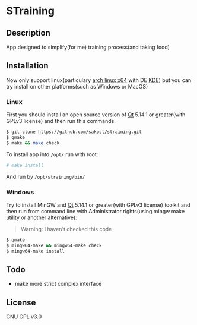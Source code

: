 # STraining
## Description
App designed to simplify(for me) training process(and taking food)

## Installation
Now only support linux(particulary [arch linux x64](https://www.archlinux.org/) with DE [KDE](https://kde.org/)) but you can try install on other platforms(such as Windows or MacOS)
### Linux
First you should install an open source version of [Qt](https://www.qt.io/download) 5.14.1 or greater(with GPLv3 license) and then run this commands:
```sh
$ git clone https://github.com/sakost/straining.git
$ qmake
$ make && make check
```
To install app into `/opt/` run with root:
```sh
# make install
```
And run by `/opt/straining/bin/`
### Windows
Try to install MinGW and [Qt](https://www.qt.io/download) 5.14.1 or greater(with GPLv3 license) toolkit and then run from command line with Administrator rights(using mingw make utility or another alternative):
> Warning: I haven't checked this code
```sh
$ qmake
$ mingw64-make && mingw64-make check
$ mingw64-make install
```

## Todo
* make more strict complex interface

## License
GNU GPL v3.0

